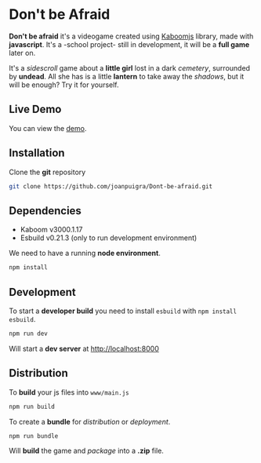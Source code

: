 # Don't be Afraid

**Don't be afraid** it's a videogame created using [Kaboomjs](https://kaboomjs.com/) library, made with **javascript**. It's a -school project- still in development, it will be a **full game** later on.

It's a *sidescroll* game about a **little girl** lost in a dark *cemetery*, surrounded by **undead**. All she has is a little **lantern** to take away the *shadows*, but it will be enough? Try it for yourself.

## Live Demo

You can view the [demo](https://github.com/joanpuigra/Dont-be-afraid).

## Installation

Clone the **git** repository

```sh
git clone https://github.com/joanpuigra/Dont-be-afraid.git
```

## Dependencies

- Kaboom v3000.1.17
- Esbuild v0.21.3 (only to run development environment)

We need to have a running **node environment**.

```sh
npm install
```

## Development

To start a **developer build** you need to install `esbuild` with `npm install esbuild`.

```sh
npm run dev
```

Will start a **dev server** at <http://localhost:8000>

## Distribution

To **build** your js files into `www/main.js`

```sh
npm run build
```

To create a **bundle** for *distribution* or *deployment*.

```sh
npm run bundle
```

Will **build** the game and *package* into a **.zip** file.
